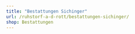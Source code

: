 ```yaml
---
title: "Bestattungen Sichinger"
url: /ruhstorf-a-d-rott/bestattungen-sichinger/
shop: Bestattungen
---
```

